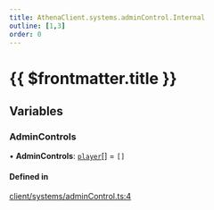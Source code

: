 ```yaml
---
title: AthenaClient.systems.adminControl.Internal
outline: [1,3]
order: 0
---
```


# {{ $frontmatter.title }}


## Variables

### AdminControls

• **AdminControls**: [`player`](server_config.md#player)[] = `[]`

#### Defined in

[client/systems/adminControl.ts:4](https://github.com/Stuyk/altv-athena/blob/90cd63d/src/core/client/systems/adminControl.ts#L4)

